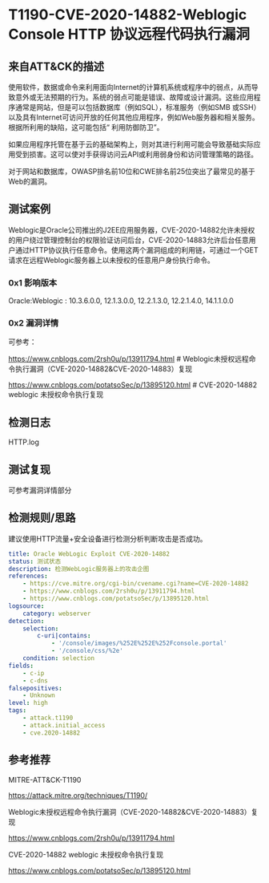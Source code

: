 # T1190-CVE-2020-14882-Weblogic Console HTTP 协议远程代码执行漏洞

## 来自ATT&CK的描述

使用软件，数据或命令来利用面向Internet的计算机系统或程序中的弱点，从而导致意外或无法预期的行为。系统的弱点可能是错误、故障或设计漏洞。这些应用程序通常是网站，但是可以包括数据库（例如SQL），标准服务（例如SMB 或SSH）以及具有Internet可访问开放的任何其他应用程序，例如Web服务器和相关服务。根据所利用的缺陷，这可能包括“ 利用防御防卫”。

如果应用程序托管在基于云的基础架构上，则对其进行利用可能会导致基础实际应用受到损害。这可以使对手获得访问云API或利用弱身份和访问管理策略的路径。

对于网站和数据库，OWASP排名前10位和CWE排名前25位突出了最常见的基于Web的漏洞。

## 测试案例

Weblogic是Oracle公司推出的J2EE应用服务器，CVE-2020-14882允许未授权的用户绕过管理控制台的权限验证访问后台，CVE-2020-14883允许后台任意用户通过HTTP协议执行任意命令。使用这两个漏洞组成的利用链，可通过一个GET请求在远程Weblogic服务器上以未授权的任意用户身份执行命令。

### 0x1 影响版本

Oracle:Weblogic : 10.3.6.0.0, 12.1.3.0.0, 12.2.1.3.0, 12.2.1.4.0, 14.1.1.0.0

### 0x2 漏洞详情

可参考：

<https://www.cnblogs.com/2rsh0u/p/13911794.html> # Weblogic未授权远程命令执行漏洞（CVE-2020-14882&CVE-2020-14883）复现 

<https://www.cnblogs.com/potatsoSec/p/13895120.html> # CVE-2020-14882 weblogic 未授权命令执行复现

## 检测日志

HTTP.log

## 测试复现

可参考漏洞详情部分

## 检测规则/思路

建议使用HTTP流量+安全设备进行检测分析判断攻击是否成功。

~~~yml
title: Oracle WebLogic Exploit CVE-2020-14882
status: 测试状态
description: 检测WebLogic服务器上的攻击企图
references:
    - https://cve.mitre.org/cgi-bin/cvename.cgi?name=CVE-2020-14882
    - https://www.cnblogs.com/2rsh0u/p/13911794.html
    - https://www.cnblogs.com/potatsoSec/p/13895120.html
logsource:
    category: webserver
detection:
    selection:
        c-uri|contains:
            - '/console/images/%252E%252E%252Fconsole.portal'
            - '/console/css/%2e'
    condition: selection
fields:
    - c-ip
    - c-dns
falsepositives:
    - Unknown
level: high
tags:
    - attack.t1190
    - attack.initial_access
    - cve.2020-14882
~~~

## 参考推荐

MITRE-ATT&CK-T1190

<https://attack.mitre.org/techniques/T1190/>

Weblogic未授权远程命令执行漏洞（CVE-2020-14882&CVE-2020-14883）复现

<https://www.cnblogs.com/2rsh0u/p/13911794.html>

CVE-2020-14882 weblogic 未授权命令执行复现

<https://www.cnblogs.com/potatsoSec/p/13895120.html>